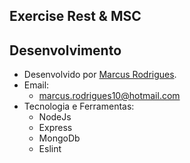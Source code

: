 ## Exercise Rest & MSC

## Desenvolvimento
 - Desenvolvido por <a href="https://www.linkedin.com/in/marcusrodriguesdev/" target="_blank">Marcus Rodrigues</a>.
 - Email:
   - marcus.rodrigues10@hotmail.com
 - Tecnologia e Ferramentas:
   - NodeJs
   - Express
   - MongoDb
   - Eslint